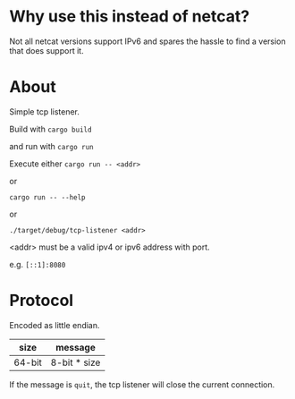 # Why use this instead of netcat?
Not all netcat versions support IPv6 and spares the hassle to find a version that does support it.


# About
Simple tcp listener.

Build with `cargo build`

and run with `cargo run`

Execute either
`cargo run -- <addr>`

or

`cargo run -- --help`

or 

`./target/debug/tcp-listener <addr>`


\<addr\> must be a valid ipv4 or ipv6 address with port.

e.g. `[::1]:8080`

# Protocol

Encoded as little endian.

| size | message |
| ---- | -----|
| 64-bit | 8-bit \* size|



If the message is `quit`, the tcp listener will close the current connection.
